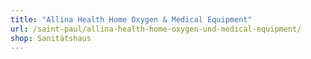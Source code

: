 ```yaml
---
title: "Allina Health Home Oxygen & Medical Equipment"
url: /saint-paul/allina-health-home-oxygen-und-medical-equipment/
shop: Sanitätshaus
---
```

